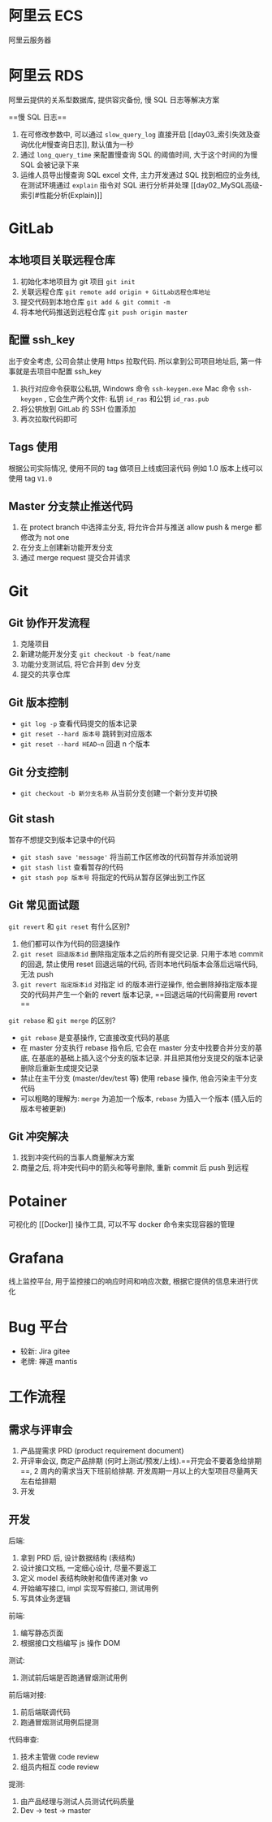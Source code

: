 # 阿里云 ECS
阿里云服务器

# 阿里云 RDS
阿里云提供的关系型数据库, 提供容灾备份, 慢 SQL 日志等解决方案

==慢 SQL 日志==
1. 在可修改参数中, 可以通过 `slow_query_log`  直接开启 [[day03_索引失效及查询优化#慢查询日志]], 默认值为一秒
2. 通过 `long_query_time` 来配置慢查询 SQL 的阈值时间, 大于这个时间的为慢 SQL 会被记录下来
3. 运维人员导出慢查询 SQL excel 文件, 主力开发通过 SQL 找到相应的业务线, 在测试环境通过 `explain` 指令对 SQL 进行分析并处理 [[day02_MySQL高级-索引#性能分析(Explain)]]

# GitLab

## 本地项目关联远程仓库
1. 初始化本地项目为 git 项目 `git init`
2. 关联远程仓库 `git remote add origin + GitLab远程仓库地址`
3. 提交代码到本地仓库 `git add & git commit -m`
4. 将本地代码推送到远程仓库 `git push origin master`

## 配置 ssh_key
出于安全考虑, 公司会禁止使用 https 拉取代码. 所以拿到公司项目地址后, 第一件事就是去项目中配置 ssh_key
1. 执行对应命令获取公私钥, Windows 命令 `ssh-keygen.exe` Mac 命令 `ssh-keygen` , 它会生产两个文件: 私钥 `id_ras` 和公钥 `id_ras.pub`
2. 将公钥放到 GitLab 的 SSH 位置添加
3. 再次拉取代码即可

## Tags 使用
根据公司实际情况, 使用不同的 tag 做项目上线或回滚代码
例如 1.0 版本上线可以使用 tag `V1.0`

## Master 分支禁止推送代码
1. 在 protect branch 中选择主分支, 将允许合并与推送 allow push & merge 都修改为 not one
2. 在分支上创建新功能开发分支
3. 通过 merge request 提交合并请求

# Git
## Git 协作开发流程
1. 克隆项目
2. 新建功能开发分支 `git checkout -b feat/name`
3. 功能分支测试后, 将它合并到 dev 分支
4. 提交的共享仓库

## Git 版本控制
- `git log -p` 查看代码提交的版本记录
- `git reset --hard 版本号` 跳转到对应版本
- `git reset --hard HEAD~n` 回退 n 个版本

## Git 分支控制
- `git checkout -b 新分支名称` 从当前分支创建一个新分支并切换

## Git stash
暂存不想提交到版本记录中的代码
- `git stash save 'message'` 将当前工作区修改的代码暂存并添加说明
- `git stash list` 查看暂存的代码
- `git stash pop 版本号` 将指定的代码从暂存区弹出到工作区

## Git 常见面试题
`git revert` 和 `git reset` 有什么区别?
1. 他们都可以作为代码的回退操作
2. `git reset 回退版本id` 删除指定版本之后的所有提交记录. 只用于本地 commit 的回退, 禁止使用 reset 回退远端的代码, 否则本地代码版本会落后远端代码, 无法 push 
3. `git revert 指定版本id` 对指定 id 的版本进行逆操作, 他会删除掉指定版本提交的代码并产生一个新的 revert 版本记录, ==回退远端的代码需要用 revert ==


`git rebase` 和 `git merge` 的区别?
- `git rebase` 是变基操作, 它直接改变代码的基底
- 在 master 分支执行 rebase 指令后, 它会在 master 分支中找要合并分支的基底, 在基底的基础上插入这个分支的版本记录. 并且把其他分支提交的版本记录删除后重新生成提交记录
- 禁止在主干分支 (master/dev/test 等) 使用 rebase 操作, 他会污染主干分支代码
- 可以粗略的理解为: `merge` 为追加一个版本, `rebase` 为插入一个版本 (插入后的版本号被更新)

## Git 冲突解决
1. 找到冲突代码的当事人商量解决方案
2. 商量之后, 将冲突代码中的箭头和等号删除, 重新 commit 后 push 到远程

# Potainer
可视化的 [[Docker]] 操作工具, 可以不写 docker 命令来实现容器的管理

# Grafana
线上监控平台, 用于监控接口的响应时间和响应次数, 根据它提供的信息来进行优化

# Bug 平台
- 较新: Jira gitee
- 老牌: 禅道 mantis


# 工作流程

## 需求与评审会
1. 产品提需求 PRD (product requirement document)
2. 开评审会议, 商定产品排期 (何时上测试/预发/上线).==开完会不要着急给排期==, 2 周内的需求当天下班前给排期. 开发周期一月以上的大型项目尽量两天左右给排期
3. 开发

## 开发

后端:
1. 拿到 PRD 后, 设计数据结构 (表结构)
2. 设计接口文档, 一定细心设计, 尽量不要返工
3. 定义 model 表结构映射和值传递对象 vo
4. 开始编写接口, impl 实现写假接口, 测试用例
5. 写具体业务逻辑

前端:
1. 编写静态页面
2. 根据接口文档编写 js 操作 DOM

测试:
1. 测试前后端是否跑通冒烟测试用例

前后端对接:
1. 前后端联调代码
2. 跑通冒烟测试用例后提测

代码审查:
1. 技术主管做 code review
2. 组员内相互 code review

提测:
1. 由产品经理与测试人员测试代码质量
2. Dev -> test -> master
